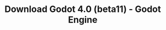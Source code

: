 ---
# Generated by /scripts/js/download_archive_generator !!! do not edit by hand !!!
title: 'Download Godot 4.0 (beta11) - Godot Engine'
type: 'download/archive'
name: '4.0'
flavor: 'beta11'
release_date: '2023-01-10T03:00:00-00:00'
release_notes: '/article/dev-snapshot-godot-4-0-beta-11/'
links:
  android.apk:
    name: 'android.apk'
    title: 'Android'
    caption: 'Universal APK (ARM64 + ARMv7 + x86_64 + x86)'
    tags:
      - 'APK download'
      - 'ARM64/v7'
      - 'x86 (64 & 32 bit)'
    hosts:
      github_builds:
        regular: 'https://github.com/godotengine/godot-builds/releases/download/4.0-beta11/Godot_v4.0-beta11_android_editor.apk'
        mono: '#'
      github:
        regular: 'https://github.com/godotengine/godot/releases/download/4.0-beta11/Godot_v4.0-beta11_android_editor.apk'
        mono: '#'
  linux.64:
    name: 'linux.64'
    title: 'Linux'
    caption: 'Standard (x86_64)'
    tags:
      - '64 bit'
    hosts:
      github_builds:
        regular: 'https://github.com/godotengine/godot-builds/releases/download/4.0-beta11/Godot_v4.0-beta11_linux.x86_64.zip'
        mono: 'https://github.com/godotengine/godot-builds/releases/download/4.0-beta11/Godot_v4.0-beta11_mono_linux_x86_64.zip'
      github:
        regular: 'https://github.com/godotengine/godot/releases/download/4.0-beta11/Godot_v4.0-beta11_linux.x86_64.zip'
        mono: 'https://github.com/godotengine/godot/releases/download/4.0-beta11/Godot_v4.0-beta11_mono_linux_x86_64.zip'
  macos.universal:
    name: 'macos.universal'
    title: 'macOS'
    caption: 'Universal (x86_64 + Apple Silicon)'
    tags:
      - 'Intel/Apple Silicon'
      - '64 bit'
    hosts:
      github_builds:
        regular: 'https://github.com/godotengine/godot-builds/releases/download/4.0-beta11/Godot_v4.0-beta11_macos.universal.zip'
        mono: 'https://github.com/godotengine/godot-builds/releases/download/4.0-beta11/Godot_v4.0-beta11_mono_macos.universal.zip'
      github:
        regular: 'https://github.com/godotengine/godot/releases/download/4.0-beta11/Godot_v4.0-beta11_macos.universal.zip'
        mono: 'https://github.com/godotengine/godot/releases/download/4.0-beta11/Godot_v4.0-beta11_mono_macos.universal.zip'
  windows.64:
    name: 'windows.64'
    title: 'Windows'
    caption: 'Standard (x86_64)'
    tags:
      - '64 bit'
    hosts:
      github_builds:
        regular: 'https://github.com/godotengine/godot-builds/releases/download/4.0-beta11/Godot_v4.0-beta11_win64.exe.zip'
        mono: 'https://github.com/godotengine/godot-builds/releases/download/4.0-beta11/Godot_v4.0-beta11_mono_win64.zip'
      github:
        regular: 'https://github.com/godotengine/godot/releases/download/4.0-beta11/Godot_v4.0-beta11_win64.exe.zip'
        mono: 'https://github.com/godotengine/godot/releases/download/4.0-beta11/Godot_v4.0-beta11_mono_win64.zip'
  web:
    name: 'web'
    title: 'Web editor'
    caption: ''
    tags:
      - 'Self-hosted'
      - 'Cross-platform'
    hosts:
      github_builds:
        regular: 'https://github.com/godotengine/godot-builds/releases/download/4.0-beta11/Godot_v4.0-beta11_web_editor.zip'
        mono: '#'
      github:
        regular: 'https://github.com/godotengine/godot/releases/download/4.0-beta11/Godot_v4.0-beta11_web_editor.zip'
        mono: '#'
  linux.arm64:
    name: 'linux.arm64'
    title: 'Linux'
    caption: 'Standard (ARM64)'
    tags:
      - 'ARM64'
      - '64 bit'
    hosts:
      github_builds:
        regular: 'https://github.com/godotengine/godot-builds/releases/download/4.0-beta11/Godot_v4.0-beta11_linux.arm64.zip'
        mono: 'https://github.com/godotengine/godot-builds/releases/download/4.0-beta11/Godot_v4.0-beta11_mono_linux_arm64.zip'
      github:
        regular: 'https://github.com/godotengine/godot/releases/download/4.0-beta11/Godot_v4.0-beta11_linux.arm64.zip'
        mono: 'https://github.com/godotengine/godot/releases/download/4.0-beta11/Godot_v4.0-beta11_mono_linux_arm64.zip'
  linux.32:
    name: 'linux.32'
    title: 'Linux'
    caption: 'Standard (x86)'
    tags:
      - '32 bit'
    hosts:
      github_builds:
        regular: 'https://github.com/godotengine/godot-builds/releases/download/4.0-beta11/Godot_v4.0-beta11_linux.x86_32.zip'
        mono: 'https://github.com/godotengine/godot-builds/releases/download/4.0-beta11/Godot_v4.0-beta11_mono_linux_x86_32.zip'
      github:
        regular: 'https://github.com/godotengine/godot/releases/download/4.0-beta11/Godot_v4.0-beta11_linux.x86_32.zip'
        mono: 'https://github.com/godotengine/godot/releases/download/4.0-beta11/Godot_v4.0-beta11_mono_linux_x86_32.zip'
  linux.arm32:
    name: 'linux.arm32'
    title: 'Linux'
    caption: 'Standard (ARM32)'
    tags:
      - 'ARM32'
      - '32 bit'
    hosts:
      github_builds:
        regular: 'https://github.com/godotengine/godot-builds/releases/download/4.0-beta11/Godot_v4.0-beta11_linux.arm32.zip'
        mono: 'https://github.com/godotengine/godot-builds/releases/download/4.0-beta11/Godot_v4.0-beta11_mono_linux_arm32.zip'
      github:
        regular: 'https://github.com/godotengine/godot/releases/download/4.0-beta11/Godot_v4.0-beta11_linux.arm32.zip'
        mono: 'https://github.com/godotengine/godot/releases/download/4.0-beta11/Godot_v4.0-beta11_mono_linux_arm32.zip'
  windows.32:
    name: 'windows.32'
    title: 'Windows'
    caption: 'Standard (x86)'
    tags:
      - '32 bit'
    hosts:
      github_builds:
        regular: 'https://github.com/godotengine/godot-builds/releases/download/4.0-beta11/Godot_v4.0-beta11_win32.exe.zip'
        mono: 'https://github.com/godotengine/godot-builds/releases/download/4.0-beta11/Godot_v4.0-beta11_mono_win32.zip'
      github:
        regular: 'https://github.com/godotengine/godot/releases/download/4.0-beta11/Godot_v4.0-beta11_win32.exe.zip'
        mono: 'https://github.com/godotengine/godot/releases/download/4.0-beta11/Godot_v4.0-beta11_mono_win32.zip'
  aar_library:
    name: 'aar_library'
    title: 'AAR library'
    caption: ''
    tags:
      - 'Android plugins'
      - 'Java'
      - 'Kotlin'
    hosts:
      github_builds:
        regular: 'https://github.com/godotengine/godot-builds/releases/download/4.0-beta11/godot-lib.4.0.beta11.template_release.aar'
        mono: '#'
      github:
        regular: 'https://github.com/godotengine/godot/releases/download/4.0-beta11/godot-lib.4.0.beta11.template_release.aar'
        mono: '#'
  templates:
    name: 'templates'
    title: 'Export templates'
    caption: ''
    tags:
      - 'Used to export your games to all supported platforms'
    hosts:
      github_builds:
        regular: 'https://github.com/godotengine/godot-builds/releases/download/4.0-beta11/Godot_v4.0-beta11_export_templates.tpz'
        mono: 'https://github.com/godotengine/godot-builds/releases/download/4.0-beta11/Godot_v4.0-beta11_mono_export_templates.tpz'
      github:
        regular: 'https://github.com/godotengine/godot/releases/download/4.0-beta11/Godot_v4.0-beta11_export_templates.tpz'
        mono: 'https://github.com/godotengine/godot/releases/download/4.0-beta11/Godot_v4.0-beta11_mono_export_templates.tpz'
primaryPlatforms:
  - 'android.apk'
  - 'linux.64'
  - 'macos.universal'
  - 'windows.64'
  - 'web'
  - 'templates'
---